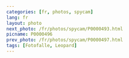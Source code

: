 ```yaml
---
categories: [fr, photos, spycam]
lang: fr
layout: photo
next_photo: /fr/photos/spycam/P0000493.html
picname: P0000496
prev_photo: /fr/photos/spycam/P0000497.html
tags: [Fotofalle, Leopard]
---
```

